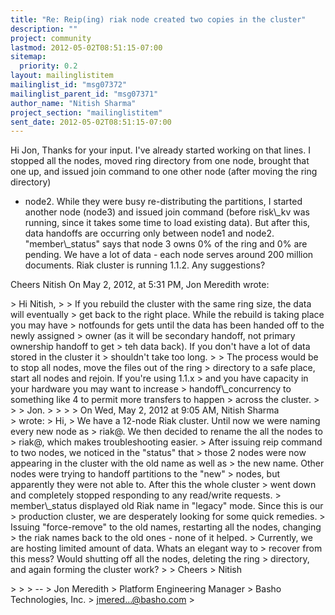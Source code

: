 ```yaml
---
title: "Re: Reip(ing) riak node created two copies in the cluster"
description: ""
project: community
lastmod: 2012-05-02T08:51:15-07:00
sitemap:
  priority: 0.2
layout: mailinglistitem
mailinglist_id: "msg07372"
mailinglist_parent_id: "msg07371"
author_name: "Nitish Sharma"
project_section: "mailinglistitem"
sent_date: 2012-05-02T08:51:15-07:00
---
```



Hi Jon,
Thanks for your input. I've already started working on that lines. 
I stopped all the nodes, moved ring directory from one node, brought that one 
up, and issued join command to one other node (after moving the ring directory) 
- node2. While they were busy re-distributing the partitions, I started another 
node (node3) and issued join command (before risk\\_kv was running, since it 
takes some time to load existing data).
But after this, data handoffs are occurring only between node1 and node2. 
"member\\_status" says that node 3 owns 0% of the ring and 0% are pending.
We have a lot of data - each node serves around 200 million documents. Riak 
cluster is running 1.1.2.
Any suggestions?

Cheers
Nitish
On May 2, 2012, at 5:31 PM, Jon Meredith wrote:

&gt; Hi Nitish,
&gt; 
&gt; If you rebuild the cluster with the same ring size, the data will eventually 
&gt; get back to the right place. While the rebuild is taking place you may have 
&gt; notfounds for gets until the data has been handed off to the newly assigned 
&gt; owner (as it will be secondary handoff, not primary ownership handoff to get 
&gt; teh data back). If you don't have a lot of data stored in the cluster it 
&gt; shouldn't take too long.
&gt; 
&gt; The process would be to stop all nodes, move the files out of the ring 
&gt; directory to a safe place, start all nodes and rejoin. If you're using 1.1.x 
&gt; and you have capacity in your hardware you may want to increase 
&gt; handoff\\_concurrency to something like 4 to permit more transfers to happen 
&gt; across the cluster.
&gt; 
&gt; 
&gt; Jon.
&gt; 
&gt; 
&gt; 
&gt; On Wed, May 2, 2012 at 9:05 AM, Nitish Sharma  
&gt; wrote:
&gt; Hi,
&gt; We have a 12-node Riak cluster. Until now we were naming every new node as 
&gt; riak@. We then decided to rename the all the nodes to 
&gt; riak@, which makes troubleshooting easier.
&gt; After issuing reip command to two nodes, we noticed in the "status" that 
&gt; those 2 nodes were now appearing in the cluster with the old name as well as 
&gt; the new name. Other nodes were trying to handoff partitions to the "new" 
&gt; nodes, but apparently they were not able to. After this the whole cluster 
&gt; went down and completely stopped responding to any read/write requests.
&gt; member\\_status displayed old Riak name in "legacy" mode. Since this is our 
&gt; production cluster, we are desperately looking for some quick remedies. 
&gt; Issuing "force-remove" to the old names, restarting all the nodes, changing 
&gt; the riak names back to the old ones - none of it helped.
&gt; Currently, we are hosting limited amount of data. Whats an elegant way to 
&gt; recover from this mess? Would shutting off all the nodes, deleting the ring 
&gt; directory, and again forming the cluster work?
&gt; 
&gt; Cheers
&gt; Nitish
 
&gt; 
&gt; 
&gt; -- 
&gt; Jon Meredith
&gt; Platform Engineering Manager
&gt; Basho Technologies, Inc.
&gt; jmered...@basho.com
&gt; 

